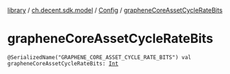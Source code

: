 [library](../../index.md) / [ch.decent.sdk.model](../index.md) / [Config](index.md) / [grapheneCoreAssetCycleRateBits](./graphene-core-asset-cycle-rate-bits.md)

# grapheneCoreAssetCycleRateBits

`@SerializedName("GRAPHENE_CORE_ASSET_CYCLE_RATE_BITS") val grapheneCoreAssetCycleRateBits: `[`Int`](https://kotlinlang.org/api/latest/jvm/stdlib/kotlin/-int/index.html)